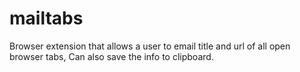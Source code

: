 # mailtabs
Browser extension that allows a user to email title and url of all open browser tabs, Can also save the info to clipboard.
